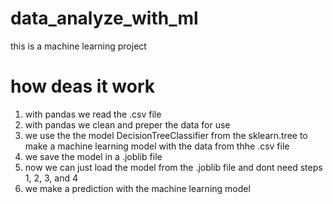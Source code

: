 # data_analyze_with_ml
this is a machine learning project
# how deas it work
1. with pandas we read the .csv file
2. with pandas we clean and preper the data for use
3. we use the the model DecisionTreeClassifier from the sklearn.tree to make a machine learning model with the data from thhe .csv file
4. we save the model in a .joblib file
5. now we can just load the model from the .joblib file and dont need steps 1, 2, 3, and 4
6. we make a prediction with the machine learning model
